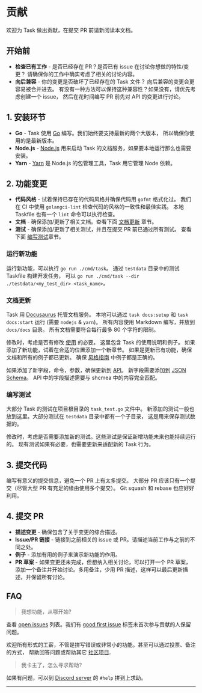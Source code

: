 # 贡献

欢迎为 Task 做出贡献，在提交 PR 前请新阅读本文档。

## 开始前

- **检查已有工作** - 是否已经存在 PR？是否已有 issue 在讨论你想做的特性/变更？
    请确保你的工作中确实考虑了相关的讨论内容。
- **向后兼容** - 你的变更是否破坏了已经存在的 Task 文件？
    向后兼容的变更会更容易被合并进去。
    有没有一种方法可以保持这种兼容性？如果没有，请优先考虑创建一个 issue，
    然后在花时间编写 PR 前先对 API 的变更进行讨论。

## 1. 安装环节

- **Go** - Task 使用 [Go] 编写。我们始终要支持最新的两个大版本，
    所以确保你使用的是最新版本。
- **Node.js** - [Node.js] 用来启动 Task 的文档服务，如果要本地运行那么也需要安装。
- **Yarn** - [Yarn] 是 Node.js 的包管理工具，Task 用它管理 Node 依赖。

## 2. 功能变更

- **代码风格** - 试着保持已存在的代码风格并确保代码用 `gofmt` 格式化过。
    我们在 CI 中使用 `golangci-lint` 检查代码的风格的一致性和最佳实践。
    本地 Taskfile 也有一个 `lint` 命令可以执行检查。
- **文档** - 确保添加/更新了相关文档。查看下面 [文档更新](#文档更新) 章节。
- **测试** - 确保添加/更新了相关测试，并且在提交 PR 前已通过所有测试。
    查看下面 [编写测试](#编写测试)章节。

### 运行新功能

运行新功能，可以执行 `go run ./cmd/task`。
通过 `testdata` 目录中的测试 Taskfile 构建开发任务，
可以 `go run ./cmd/task --dir ./testdata/<my_test_dir> <task_name>`。

### 文档更新

Task 用 [Docusaurus] 托管文档服务。
本地可以通过 `task docs:setup` 和 `task docs:start` 运行 (需要 `nodejs` & `yarn`)。
所有内容使用 Markdown 编写，并放到 `docs/docs` 目录。
所有文档需要符合每行最多 80 个字符的限制。

修改时，考虑是否有修改 [使用](./usage.md) 的必要。
这里包含 Task 的使用说明和例子。
如果添加了新功能，试着在合适的位置添加一个新章节。
如果是更新已有功能，确保文档和所有的例子都已更新。
确保 [风格指南](./styleguide.md) 中例子都是正确的。

如果添加了新字段，命令，参数，确保更新到 [API](./api_reference.md)。
新字段需要添加到 [JSON Schema](../static/schema.json)。
API 中的字段描述需要与 shcmea 中的内容完全匹配。

### 编写测试

大部分 Task 的测试在项目根目录的 `task_test.go` 文件中。
新添加的测试一般也放到这里。大部分测试在 `testdata` 目录中都有一个子目录，
这是用来保存测试数据的。

修改时，考虑是否需要添加新的测试。这些测试是保证新增功能未来也能持续运行的。
现有测试如果有必要，也需要更新来适配新的 Task 行为。

## 3. 提交代码

编写有意义的提交信息，避免一个 PR 上有太多提交。
大部分 PR 应该只有一个提交（尽管大型 PR 有充足的缘由使用多个提交）。
Git squash 和 rebase 也应好好利用。

## 4. 提交 PR

- **描述变更** - 确保包含了关于变更的综合描述。
- **Issue/PR 链接** - 链接到之前相关的 issue 或 PR。请描述当前工作与之前的不同之处。
- **例子** - 添加有用的例子来演示新功能的作用。
- **PR 草案** - 如果变更还未完成，但想纳入相关讨论，可以打开一个 PR 草案，
    添加一个备注并开始讨论。多用备注，少用 PR 描述，这样可以最后更新描述，并保留所有讨论。

## FAQ

> 我想功能，从哪开始?

查看 [open issues] 列表。我们有 [good first issue] 标签未首次参与贡献的人保留问题。

欢迎所有形式的工薪，不管是拼写错误或非常小的功能。甚至可以通过投票、备注的方式，
帮助回答问题或帮助其它 [社区项目](./community.md).

> 我卡主了，怎么寻求帮助?

如果有问题，可以到 [Discord server] 的 `#help` 拼到上求助。

---

[go]: https://go.dev
[install version 1.18+]: https://go.dev/doc/install
[node.js]: https://nodejs.org/en/
[yarn]: https://yarnpkg.com/
[docusaurus]: https://docusaurus.io
[open issues]: https://github.com/go-task/task/issues
[good first issue]: https://github.com/go-task/task/issues?q=is%3Aissue+is%3Aopen+label%3A%22good+first+issue%22
[discord server]: https://discord.gg/6TY36E39UK
